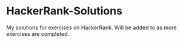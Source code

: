 # HackerRank-Solutions
My solutions for exercises on HackerRank. 
Will be added to as more exercises are completed.

